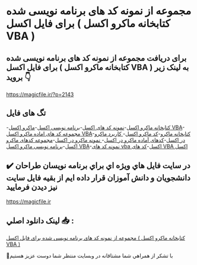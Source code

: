 # مجموعه از نمونه کد های برنامه نویسی شده برای فایل اکسل ( کتابخانه ماکرو اکسل VBA )

## برای دریافت مجموعه از نمونه کد های برنامه نویسی شده برای فایل اکسل ( کتابخانه ماکرو اکسل VBA ) به لینک زیر بروید 👇

https://magicfile.ir/?p=2143

## تگ های فایل

-[کتابخانه ماکرو اکسل](https://magicfile.ir/product/%d9%86%d9%85%d9%88%d9%86%d9%87-%da%a9%d8%af-%d9%87%d8%a7%db%8c-%d8%a8%d8%b1%d9%86%d8%a7%d9%85%d9%87-%d9%86%d9%88%db%8c%d8%b3%db%8c-%d8%b4%d8%af%d9%87-%d8%a8%d8%b1%d8%a7%db%8c-%d9%81%d8%a7%db%8c%d9%84-%d8%a7%da%a9%d8%b3%d9%84/)-[نمونه کد های اکسل](https://magicfile.ir/product/%d9%86%d9%85%d9%88%d9%86%d9%87-%da%a9%d8%af-%d9%87%d8%a7%db%8c-%d8%a8%d8%b1%d9%86%d8%a7%d9%85%d9%87-%d9%86%d9%88%db%8c%d8%b3%db%8c-%d8%b4%d8%af%d9%87-%d8%a8%d8%b1%d8%a7%db%8c-%d9%81%d8%a7%db%8c%d9%84-%d8%a7%da%a9%d8%b3%d9%84/)-[برنامه نویسی اکسل](https://magicfile.ir/product/%d9%86%d9%85%d9%88%d9%86%d9%87-%da%a9%d8%af-%d9%87%d8%a7%db%8c-%d8%a8%d8%b1%d9%86%d8%a7%d9%85%d9%87-%d9%86%d9%88%db%8c%d8%b3%db%8c-%d8%b4%d8%af%d9%87-%d8%a8%d8%b1%d8%a7%db%8c-%d9%81%d8%a7%db%8c%d9%84-%d8%a7%da%a9%d8%b3%d9%84/)-[ماکرو اکسل VBA](https://magicfile.ir/product/%d9%86%d9%85%d9%88%d9%86%d9%87-%da%a9%d8%af-%d9%87%d8%a7%db%8c-%d8%a8%d8%b1%d9%86%d8%a7%d9%85%d9%87-%d9%86%d9%88%db%8c%d8%b3%db%8c-%d8%b4%d8%af%d9%87-%d8%a8%d8%b1%d8%a7%db%8c-%d9%81%d8%a7%db%8c%d9%84-%d8%a7%da%a9%d8%b3%d9%84/)-[مجموعه کد های اماده ماکرو اکسل VBA](https://magicfile.ir/product/%d9%86%d9%85%d9%88%d9%86%d9%87-%da%a9%d8%af-%d9%87%d8%a7%db%8c-%d8%a8%d8%b1%d9%86%d8%a7%d9%85%d9%87-%d9%86%d9%88%db%8c%d8%b3%db%8c-%d8%b4%d8%af%d9%87-%d8%a8%d8%b1%d8%a7%db%8c-%d9%81%d8%a7%db%8c%d9%84-%d8%a7%da%a9%d8%b3%d9%84/)-[کتابخانه ماکرو](https://magicfile.ir/product/%d9%86%d9%85%d9%88%d9%86%d9%87-%da%a9%d8%af-%d9%87%d8%a7%db%8c-%d8%a8%d8%b1%d9%86%d8%a7%d9%85%d9%87-%d9%86%d9%88%db%8c%d8%b3%db%8c-%d8%b4%d8%af%d9%87-%d8%a8%d8%b1%d8%a7%db%8c-%d9%81%d8%a7%db%8c%d9%84-%d8%a7%da%a9%d8%b3%d9%84/)-[کد ماکرو اکسل](https://magicfile.ir/product/%d9%86%d9%85%d9%88%d9%86%d9%87-%da%a9%d8%af-%d9%87%d8%a7%db%8c-%d8%a8%d8%b1%d9%86%d8%a7%d9%85%d9%87-%d9%86%d9%88%db%8c%d8%b3%db%8c-%d8%b4%d8%af%d9%87-%d8%a8%d8%b1%d8%a7%db%8c-%d9%81%d8%a7%db%8c%d9%84-%d8%a7%da%a9%d8%b3%d9%84/)-[ کاربرد ماکرو در اکسل](https://magicfile.ir/product/%d9%86%d9%85%d9%88%d9%86%d9%87-%da%a9%d8%af-%d9%87%d8%a7%db%8c-%d8%a8%d8%b1%d9%86%d8%a7%d9%85%d9%87-%d9%86%d9%88%db%8c%d8%b3%db%8c-%d8%b4%d8%af%d9%87-%d8%a8%d8%b1%d8%a7%db%8c-%d9%81%d8%a7%db%8c%d9%84-%d8%a7%da%a9%d8%b3%d9%84/)-[کدهای آماده ماکرو در اکسل](https://magicfile.ir/product/%d9%86%d9%85%d9%88%d9%86%d9%87-%da%a9%d8%af-%d9%87%d8%a7%db%8c-%d8%a8%d8%b1%d9%86%d8%a7%d9%85%d9%87-%d9%86%d9%88%db%8c%d8%b3%db%8c-%d8%b4%d8%af%d9%87-%d8%a8%d8%b1%d8%a7%db%8c-%d9%81%d8%a7%db%8c%d9%84-%d8%a7%da%a9%d8%b3%d9%84/)-[ نمونه ماکرو در اکسل](https://magicfile.ir/product/%d9%86%d9%85%d9%88%d9%86%d9%87-%da%a9%d8%af-%d9%87%d8%a7%db%8c-%d8%a8%d8%b1%d9%86%d8%a7%d9%85%d9%87-%d9%86%d9%88%db%8c%d8%b3%db%8c-%d8%b4%d8%af%d9%87-%d8%a8%d8%b1%d8%a7%db%8c-%d9%81%d8%a7%db%8c%d9%84-%d8%a7%da%a9%d8%b3%d9%84/)-[مجموعه کدهای ماکرو اکسل](https://magicfile.ir/product/%d9%86%d9%85%d9%88%d9%86%d9%87-%da%a9%d8%af-%d9%87%d8%a7%db%8c-%d8%a8%d8%b1%d9%86%d8%a7%d9%85%d9%87-%d9%86%d9%88%db%8c%d8%b3%db%8c-%d8%b4%d8%af%d9%87-%d8%a8%d8%b1%d8%a7%db%8c-%d9%81%d8%a7%db%8c%d9%84-%d8%a7%da%a9%d8%b3%d9%84/)-[برنامه نویسی ماکرو اکسل VBA](https://magicfile.ir/product/%d9%86%d9%85%d9%88%d9%86%d9%87-%da%a9%d8%af-%d9%87%d8%a7%db%8c-%d8%a8%d8%b1%d9%86%d8%a7%d9%85%d9%87-%d9%86%d9%88%db%8c%d8%b3%db%8c-%d8%b4%d8%af%d9%87-%d8%a8%d8%b1%d8%a7%db%8c-%d9%81%d8%a7%db%8c%d9%84-%d8%a7%da%a9%d8%b3%d9%84/)-[نمونه کد های vba اکسل](https://magicfile.ir/product/%d9%86%d9%85%d9%88%d9%86%d9%87-%da%a9%d8%af-%d9%87%d8%a7%db%8c-%d8%a8%d8%b1%d9%86%d8%a7%d9%85%d9%87-%d9%86%d9%88%db%8c%d8%b3%db%8c-%d8%b4%d8%af%d9%87-%d8%a8%d8%b1%d8%a7%db%8c-%d9%81%d8%a7%db%8c%d9%84-%d8%a7%da%a9%d8%b3%d9%84/)-[کد های VBA اکسل](https://magicfile.ir/product/%d9%86%d9%85%d9%88%d9%86%d9%87-%da%a9%d8%af-%d9%87%d8%a7%db%8c-%d8%a8%d8%b1%d9%86%d8%a7%d9%85%d9%87-%d9%86%d9%88%db%8c%d8%b3%db%8c-%d8%b4%d8%af%d9%87-%d8%a8%d8%b1%d8%a7%db%8c-%d9%81%d8%a7%db%8c%d9%84-%d8%a7%da%a9%d8%b3%d9%84/)

## ✔️ در سايت فايل هاي ويژه اي براي برنامه نويسان طراحان دانشجويان و دانش آموزان قرار داده ايم از بقيه فايل سايت نيز ديدن فرماييد

https://magicfile.ir


## لينک دانلود اصلي 📥 :

[مجموعه از نمونه کد های برنامه نویسی شده برای فایل اکسل ( کتابخانه ماکرو اکسل VBA )](https://magicfile.ir/product/%d9%86%d9%85%d9%88%d9%86%d9%87-%da%a9%d8%af-%d9%87%d8%a7%db%8c-%d8%a8%d8%b1%d9%86%d8%a7%d9%85%d9%87-%d9%86%d9%88%db%8c%d8%b3%db%8c-%d8%b4%d8%af%d9%87-%d8%a8%d8%b1%d8%a7%db%8c-%d9%81%d8%a7%db%8c%d9%84-%d8%a7%da%a9%d8%b3%d9%84/) 


🙏با تشکر از همراهي شما مشتاقانه در وبسایت منتظر شما دوست عزیز هستیم

